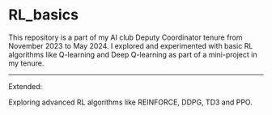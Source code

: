 # RL_basics
This repository is a part of my AI club Deputy Coordinator tenure from November 2023 to May 2024. I explored and experimented with basic RL algorithms like Q-learning and Deep Q-learning as part of a mini-project in my tenure.

-----------------------------------------------------------

Extended:

Exploring advanced RL algorithms like REINFORCE, DDPG, TD3 and PPO.
